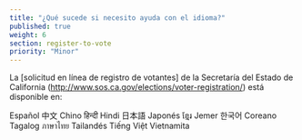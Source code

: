 ```yaml
---
title: "¿Qué sucede si necesito ayuda con el idioma?"
published: true
weight: 6
section: register-to-vote
priority: "Minor"
---
```

La [solicitud en línea de registro de votantes] de la Secretaría del Estado de California (http://www.sos.ca.gov/elections/voter-registration/) está disponible en:  

Español 中文 Chino हिन्दी Hindi 日本語 Japonés ខ្មែរ Jemer 한국어 Coreano Tagalog ภาษาไทย Tailandés Tiếng Việt Vietnamita
